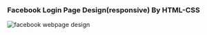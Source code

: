 <h3 alight="center">Facebook Login Page Design(responsive) By HTML-CSS</h3>

![facebook webpage design](https://user-images.githubusercontent.com/42498986/144975082-fe2da78a-944f-4881-a4ce-0b5ff2738d8d.png)
